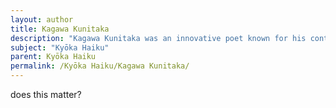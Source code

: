 ```yaml
---
layout: author
title: Kagawa Kunitaka
description: "Kagawa Kunitaka was an innovative poet known for his contributions to kyōka, using humor to depict nature and human life. His works reflect a blend of traditional themes with modern sensibilities."
subject: "Kyōka Haiku"
parent: Kyōka Haiku
permalink: /Kyōka Haiku/Kagawa Kunitaka/
---
```


does this matter?
